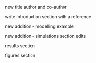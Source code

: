 new title 
author and co-author 

write introduction section 
with a reference 

new addition - modelling example 

new addition - simulations section
edits

results section 

figures section 

